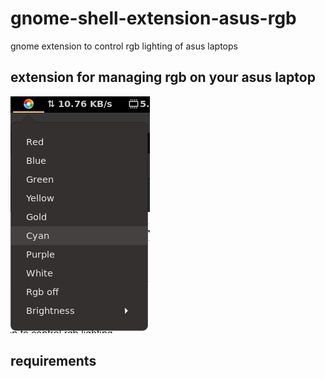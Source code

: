 # gnome-shell-extension-asus-rgb
gnome extension to control rgb lighting of asus laptops

## extension for managing rgb on your asus laptop
![Screenshot](/screenshots/ss.png)

## requirements 

